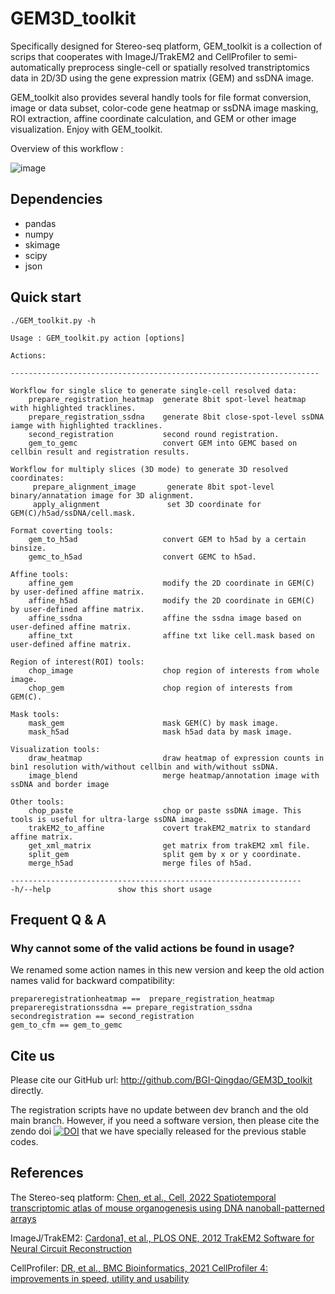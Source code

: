 # GEM3D_toolkit

Specifically designed for Stereo-seq platform, GEM_toolkit is a collection of scrips that cooperates with ImageJ/TrakEM2 and CellProfiler to semi-automatically preprocess single-cell or spatially resolved transtriptomics data in 2D/3D using the gene expression matrix (GEM) and ssDNA image.

GEM_toolkit also provides several handly tools for file format conversion, image or data subset, color-code gene heatmap or ssDNA image masking, ROI extraction, affine coordinate calculation, and GEM or other image visualization. Enjoy with GEM_toolkit.

Overview of this workflow :

![image](https://user-images.githubusercontent.com/8720584/215430450-8a238a31-4f88-4726-8d22-dd33b51bf8a3.png)

## Dependencies

* pandas
* numpy
* skimage
* scipy
* json

## Quick start

```
./GEM_toolkit.py -h

Usage : GEM_toolkit.py action [options]

Actions:

---------------------------------------------------------------------

Workflow for single slice to generate single-cell resolved data:
    prepare_registration_heatmap  generate 8bit spot-level heatmap with highlighted tracklines.
    prepare_registration_ssdna    generate 8bit close-spot-level ssDNA iamge with highlighted tracklines.
    second_registration           second round registration.
    gem_to_gemc                   convert GEM into GEMC based on cellbin result and registration results.

Workflow for multiply slices (3D mode) to generate 3D resolved coordinates:
     prepare_alignment_image       generate 8bit spot-level binary/annatation image for 3D alignment.
     apply_alignment               set 3D coordinate for GEM(C)/h5ad/ssDNA/cell.mask.

Format coverting tools:
    gem_to_h5ad                   convert GEM to h5ad by a certain binsize.
    gemc_to_h5ad                  convert GEMC to h5ad.

Affine tools:
    affine_gem                    modify the 2D coordinate in GEM(C) by user-defined affine matrix.
    affine_h5ad                   modify the 2D coordinate in GEM(C) by user-defined affine matrix.
    affine_ssdna                  affine the ssdna image based on user-defined affine matrix.
    affine_txt                    affine txt like cell.mask based on user-defined affine matrix.

Region of interest(ROI) tools:
    chop_image                    chop region of interests from whole image.
    chop_gem                      chop region of interests from GEM(C).

Mask tools:
    mask_gem                      mask GEM(C) by mask image.
    mask_h5ad                     mask h5ad data by mask image.

Visualization tools:
    draw_heatmap                  draw heatmap of expression counts in bin1 resolution with/without cellbin and with/without ssDNA.
    image_blend                   merge heatmap/annotation image with ssDNA and border image

Other tools:
    chop_paste                    chop or paste ssDNA image. This tools is useful for ultra-large ssDNA image.
    trakEM2_to_affine             covert trakEM2_matrix to standard affine matrix.
    get_xml_matrix                get matrix from trakEM2 xml file.
    split_gem                     split gem by x or y coordinate.
    merge_h5ad                    merge files of h5ad.

-----------------------------------------------------------------
-h/--help               show this short usage

```

## Frequent Q & A

### Why cannot some of the valid actions be found in usage?

We renamed some action names in this new version and keep the old action names valid for backward compatibility:

```
prepareregistrationheatmap ==  prepare_registration_heatmap
prepareregistrationssdna == prepare_registration_ssdna
secondregistration == second_registration
gem_to_cfm == gem_to_gemc
```

## Cite us

Please cite our GitHub url: http://github.com/BGI-Qingdao/GEM3D_toolkit directly.

The registration scripts have no update between dev branch and the old main branch. However, if you need a software version, then please cite the zendo doi [![DOI](https://zenodo.org/badge/373742809.svg)](https://zenodo.org/badge/latestdoi/373742809) that we have specially released for the previous stable codes.

## References

The Stereo-seq platform: [Chen, et al., Cell, 2022 Spatiotemporal transcriptomic atlas of mouse organogenesis using DNA nanoball-patterned arrays](https://doi.org/10.1016/j.cell.2022.04.003)

ImageJ/TrakEM2: [Cardona1, et al., PLOS ONE, 2012 TrakEM2 Software for Neural Circuit Reconstruction](https://doi.org/10.1371/journal.pone.0038011)

CellProfiler: [DR, et al., BMC Bioinformatics, 2021 CellProfiler 4: improvements in speed, utility and usability](https://doi.org/10.1186/s12859-021-04344-9)

